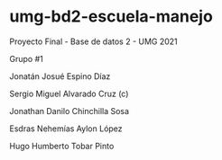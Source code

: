 # umg-bd2-escuela-manejo
Proyecto Final - Base de datos 2 - UMG 2021

Grupo #1

Jonatán Josué Espino Díaz

Sergio Miguel Alvarado Cruz (c)

Jonathan Danilo Chinchilla Sosa

Esdras Nehemías Aylon López

Hugo Humberto Tobar Pinto	
